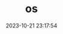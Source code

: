 ---
pageComponent:
  name: Catalogue
  data:
    key: 11.os
title: os
date: 2023-10-21 23:17:54
permalink: /os/
sidebar: true
article: false
comment: false
editLink: false
---